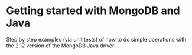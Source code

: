 Getting started with MongoDB and Java
=======================

Step by step examples (via unit tests) of how to do simple operations with the 2.12 version of the MongoDB Java driver.
